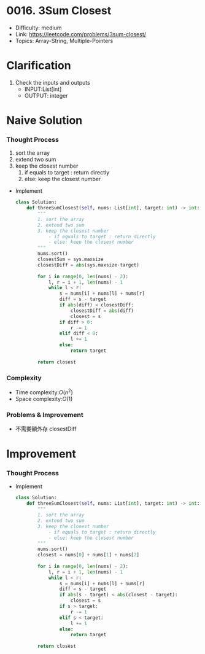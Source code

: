# 0016. 3Sum Closest

* Difficulty: medium
* Link: https://leetcode.com/problems/3sum-closest/
* Topics: Array-String, Multiple-Pointers

# Clarification

1. Check the inputs and outputs
    - INPUT:List[int]
    - OUTPUT: integer

# Naive Solution

### Thought Process

1. sort the array
2. extend two sum
3. keep the closest number
    1. if equals to target : return directly
    2. else: keep the closest number
- Implement
    
    ```python
    class Solution:
        def threeSumClosest(self, nums: List[int], target: int) -> int:
            """
            1. sort the array
            2. extend two sum
            3. keep the closest number
                - if equals to target : return directly
                - else: keep the closest number
            """
            nums.sort()
            closestSum = sys.maxsize
            closestDiff = abs(sys.maxsize-target)
            
            for i in range(0, len(nums) - 2):
                l, r = i + 1, len(nums) - 1
                while l < r:
                    s = nums[i] + nums[l] + nums[r] 
                    diff = s - target
                    if abs(diff) < closestDiff:
                        closestDiff = abs(diff)
                        closest = s
                    if diff > 0:
                        r -= 1
                    elif diff < 0:
                        l += 1
                    else:
                        return target
            
            return closest
    ```
    

### Complexity

- Time complexity:$O(n^2)$
- Space complexity:$O(1)$

### Problems & Improvement

- 不需要額外存 closestDiff

# Improvement

### Thought Process

- Implement
    
    ```python
    class Solution:
        def threeSumClosest(self, nums: List[int], target: int) -> int:
            """
            1. sort the array
            2. extend two sum
            3. keep the closest number
                - if equals to target : return directly
                - else: keep the closest number
            """
            nums.sort()
            closest = nums[0] + nums[1] + nums[2]
            
            for i in range(0, len(nums) - 2):
                l, r = i + 1, len(nums) - 1
                while l < r:
                    s = nums[i] + nums[l] + nums[r] 
                    diff = s - target
                    if abs(s - target) < abs(closest - target):
                        closest = s
                    if s > target:
                        r -= 1
                    elif s < target:
                        l += 1
                    else:
                        return target
            
            return closest
    ```